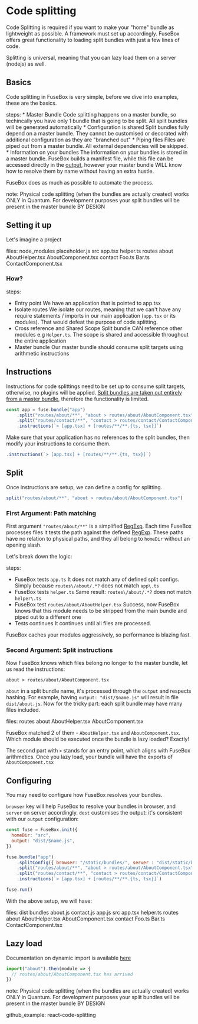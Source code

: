 # Code splitting

Code Splitting is required if you want to make your "home" bundle as lightweight as possible. A framework must set up accordingly. FuseBox offers great functionality to loading split bundles with just a few lines of code.

Splitting is universal, meaning that you can lazy load them on a server (nodejs) as well.

## Basics

Code splitting in FuseBox is very simple, before we dive into examples, these are the basics.

steps:
    * Master Bundle
    Code splitting happens on a master bundle, so techincally you have only 1 bundle that is going to be split. All split bundles will be generated automatically
    * Configuration is shared
    Split bundles fully depend on a master bundle. They cannot be customised or decorated with additional configuration as they are "branched out"
    * Piping files
    Files are piped out from a master bundle. All external dependencies will be skipped.
    * Information on your bundles
    The information on your bundles is stored in a master bundle. FuseBox builds a manifest file, while this file can be accessed directly in the [output](#basic), however your master bundle WILL know how to resolve them by name without having an extra hustle.

FuseBox does as much as possible to automate the process.

note: Physical code splitting (when the bundles are actually created) works ONLY in Quantum. For development purposes your split bundles will be present in the master bundle BY DESIGN

## Setting it up

Let's imagine a project

files:
node_modules
 placeholder.js
src
 app.tsx
 helper.ts
 routes
  about
   AboutHelper.tsx
   AboutComponent.tsx
  contact
   Foo.ts
   Bar.ts
   ContactComponent.tsx


### How?

steps:
 * Entry point
 We have an application that is pointed to app.tsx
 * Isolate routes
 We isolate our routes, meaning that we can't have any require statements / imports in our main application (`app.tsx` or its modules). That would defeat the purpose of code splitting.
 * Cross reference and Shared Scope
 Split bundle CAN reference other modules e.g `Helper.ts`. The scope is shared and accessible throughout the entire application
 * Master bundle
 Our master bundle should consume split targets using arithmetic instructions

## Instructions

Instructions for code splittings need to be set up to consume split targets, otherwise, no plugins will be applied. [Split bundles are taken out entirely from a master bundle](#basics), therefore the functionality is limited.

```js
const app = fuse.bundle("app")
    .split("routes/about/**", "about > routes/about/AboutComponent.tsx")
    .split("routes/contact/**", "contact > routes/contact/ContactComponent.tsx")
    .instructions(`> [app.tsx] + [routes/**/**.{ts, tsx}]`)
```

Make sure that your application has no references to the split bundles, then modify your instructions to consume them.

```js
.instructions(`> [app.tsx] + [routes/**/**.{ts, tsx}]`)
```

## Split
Once instructions are setup, we can define a config for splitting.

```js
split("routes/about/**", "about > routes/about/AboutComponent.tsx")
```
### First Argument: Path matching

First argument `"routes/about/**"` is a simplified [RegExp](https://regex101.com). Each time FuseBox processes files it tests the path against the defined [RegExp](https://regex101.com). These paths have no relation to physical paths, and they all belong to `homeDir` without an opening slash.

Let's break down the logic:

steps:
 * FuseBox tests `app.ts`
   It does not match any of defined split configs. Simply because `routes\/about/.*?` does not match `app\.ts`
 * FuseBox tests `helper.ts`
   Same result: `routes\/about/.*?` does not match `helper\.ts`
 * FuseBox test `routes/about/AboutHelper.tsx`
   Success, now FuseBox knows that this module needs to be stripped from the main bundle and piped out to a different one
 * Tests continues
   It continues until all files are processed.

FuseBox caches your modules aggressively, so performance is blazing fast.

### Second Argument: Split instructions

Now FuseBox knows which files belong no longer to the master bundle, let us read the instructions:

```
about > routes/about/AboutComponent.tsx
```

`about` in a split bundle name, it's processed through the `output` and respects hashing. For example, having `output: "dist/$name.js"` will result in file `dist/about.js`. Now for the tricky part: each split bundle may have many files included.

files:
routes
 about
 AboutHelper.tsx
 AboutComponent.tsx

FuseBox matched 2 of them - `AboutHelper.tsx` and `AboutComponent.tsx`. Which module should be executed once the bundle is lazy loaded? Exactly!

The second part with `>` stands for an entry point, which aligns with FuseBox arithmetics. Once you lazy load, your bundle will have the exports of `AboutComponent.tsx`

## Configuring

You may need to configure how FuseBox resolves your bundles.

`browser` key will help FuseBox to resolve your bundles in browser, and `server` on server accordingly.
`dest` customises the output: it's consistent with our `output` configuration:

```js
const fuse = FuseBox.init({
  homeDir: "src",
  output: "dist/$name.js",
})

fuse.bundle("app")
    .splitConfig({ browser: "/static/bundles/", server : "dist/static/bundles/", dest: "bundles/" })
    .split("routes/about/**", "about > routes/about/AboutComponent.tsx")
    .split("routes/contact/**", "contact > routes/contact/ContactComponent.tsx")
    .instructions(`> [app.tsx] + [routes/**/**.{ts, tsx}]`)

fuse.run()
```

With the above setup, we will have:

files:
dist
 bundles
  about.js
  contact.js
 app.js
src
 app.tsx
 helper.ts
 routes
  about
   AboutHelper.tsx
   AboutComponent.tsx
  contact
   Foo.ts
   Bar.ts
   ContactComponent.tsx

## Lazy load

Documentation on dynamic import is available [here](/page/dynamic-import)

```js
import("about").then(module => {
  // routes/about/AboutComponent.tsx has arrived
})
```

note: Physical code splitting (when the bundles are actually created) works ONLY in Quantum. For development purposes your split bundles will be present in the master bundle BY DESIGN

github_example: react-code-splitting
